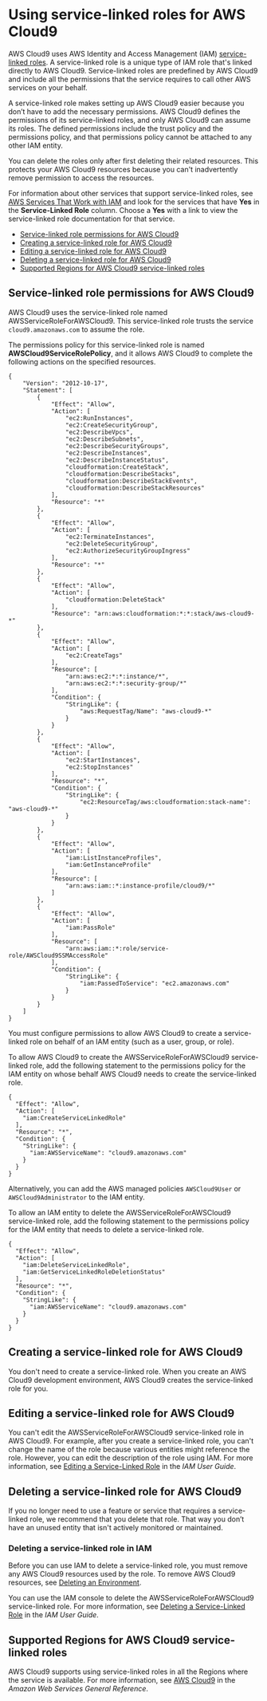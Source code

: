 # Using service\-linked roles for AWS Cloud9<a name="using-service-linked-roles"></a>

AWS Cloud9 uses AWS Identity and Access Management \(IAM\) [service\-linked roles](https://docs.aws.amazon.com/IAM/latest/UserGuide/id_roles_terms-and-concepts.html)\. A service\-linked role is a unique type of IAM role that's linked directly to AWS Cloud9\. Service\-linked roles are predefined by AWS Cloud9 and include all the permissions that the service requires to call other AWS services on your behalf\.

A service\-linked role makes setting up AWS Cloud9 easier because you don’t have to add the necessary permissions\. AWS Cloud9 defines the permissions of its service\-linked roles, and only AWS Cloud9 can assume its roles\. The defined permissions include the trust policy and the permissions policy, and that permissions policy cannot be attached to any other IAM entity\.

You can delete the roles only after first deleting their related resources\. This protects your AWS Cloud9 resources because you can't inadvertently remove permission to access the resources\.

For information about other services that support service\-linked roles, see [AWS Services That Work with IAM](https://docs.aws.amazon.com/IAM/latest/UserGuide/reference_aws-services-that-work-with-iam.html) and look for the services that have **Yes** in the **Service\-Linked Role** column\. Choose a **Yes** with a link to view the service\-linked role documentation for that service\.
+  [Service\-linked role permissions for AWS Cloud9](#service-linked-role-permissions) 
+  [Creating a service\-linked role for AWS Cloud9](#create-service-linked-role) 
+  [Editing a service\-linked role for AWS Cloud9](#edit-service-linked-role) 
+  [Deleting a service\-linked role for AWS Cloud9](#delete-service-linked-role) 
+  [Supported Regions for AWS Cloud9 service\-linked roles](#slr-regions) 

## Service\-linked role permissions for AWS Cloud9<a name="service-linked-role-permissions"></a>

AWS Cloud9 uses the service\-linked role named AWSServiceRoleForAWSCloud9\. This service\-linked role trusts the service `cloud9.amazonaws.com` to assume the role\.

The permissions policy for this service\-linked role is named **AWSCloud9ServiceRolePolicy**, and it allows AWS Cloud9 to complete the following actions on the specified resources\.

```
{
    "Version": "2012-10-17",
    "Statement": [
        {
            "Effect": "Allow",
            "Action": [
                "ec2:RunInstances",
                "ec2:CreateSecurityGroup",
                "ec2:DescribeVpcs",
                "ec2:DescribeSubnets",
                "ec2:DescribeSecurityGroups",
                "ec2:DescribeInstances",
                "ec2:DescribeInstanceStatus",
                "cloudformation:CreateStack",
                "cloudformation:DescribeStacks",
                "cloudformation:DescribeStackEvents",
                "cloudformation:DescribeStackResources"
            ],
            "Resource": "*"
        },
        {
            "Effect": "Allow",
            "Action": [
                "ec2:TerminateInstances",
                "ec2:DeleteSecurityGroup",
                "ec2:AuthorizeSecurityGroupIngress"
            ],
            "Resource": "*"
        },
        {
            "Effect": "Allow",
            "Action": [
                "cloudformation:DeleteStack"
            ],
            "Resource": "arn:aws:cloudformation:*:*:stack/aws-cloud9-*"
        },
        {
            "Effect": "Allow",
            "Action": [
                "ec2:CreateTags"
            ],
            "Resource": [
                "arn:aws:ec2:*:*:instance/*",
                "arn:aws:ec2:*:*:security-group/*"
            ],
            "Condition": {
                "StringLike": {
                    "aws:RequestTag/Name": "aws-cloud9-*"
                }
            }
        },
        {
            "Effect": "Allow",
            "Action": [
                "ec2:StartInstances",
                "ec2:StopInstances"
            ],
            "Resource": "*",
            "Condition": {
                "StringLike": {
                    "ec2:ResourceTag/aws:cloudformation:stack-name": "aws-cloud9-*"
                }
            }
        },
        {
            "Effect": "Allow",
            "Action": [
                "iam:ListInstanceProfiles",
                "iam:GetInstanceProfile"
            ],
            "Resource": [
                "arn:aws:iam::*:instance-profile/cloud9/*"
            ]
        },
        {
            "Effect": "Allow",
            "Action": [
                "iam:PassRole"
            ],
            "Resource": [
                "arn:aws:iam::*:role/service-role/AWSCloud9SSMAccessRole"
            ],
            "Condition": {
                "StringLike": {
                    "iam:PassedToService": "ec2.amazonaws.com"
                }
            }
        }
    ]
}
```

You must configure permissions to allow AWS Cloud9 to create a service\-linked role on behalf of an IAM entity \(such as a user, group, or role\)\.

To allow AWS Cloud9 to create the AWSServiceRoleForAWSCloud9 service\-linked role, add the following statement to the permissions policy for the IAM entity on whose behalf AWS Cloud9 needs to create the service\-linked role\.

```
{
  "Effect": "Allow",
  "Action": [
    "iam:CreateServiceLinkedRole"
  ],
  "Resource": "*",
  "Condition": {
    "StringLike": {
      "iam:AWSServiceName": "cloud9.amazonaws.com"
    }
  }
}
```

Alternatively, you can add the AWS managed policies `AWSCloud9User` or `AWSCloud9Administrator` to the IAM entity\.

To allow an IAM entity to delete the AWSServiceRoleForAWSCloud9 service\-linked role, add the following statement to the permissions policy for the IAM entity that needs to delete a service\-linked role\.

```
{
  "Effect": "Allow",
  "Action": [
    "iam:DeleteServiceLinkedRole",
    "iam:GetServiceLinkedRoleDeletionStatus"
  ],
  "Resource": "*",
  "Condition": {
    "StringLike": {
      "iam:AWSServiceName": "cloud9.amazonaws.com"
    }
  }
}
```

## Creating a service\-linked role for AWS Cloud9<a name="create-service-linked-role"></a>

You don't need to create a service\-linked role\. When you create an AWS Cloud9 development environment, AWS Cloud9 creates the service\-linked role for you\.

## Editing a service\-linked role for AWS Cloud9<a name="edit-service-linked-role"></a>

You can't edit the AWSServiceRoleForAWSCloud9 service\-linked role in AWS Cloud9\. For example, after you create a service\-linked role, you can't change the name of the role because various entities might reference the role\. However, you can edit the description of the role using IAM\. For more information, see [Editing a Service\-Linked Role](https://docs.aws.amazon.com/IAM/latest/UserGuide/using-service-linked-roles.html#edit-service-linked-role) in the *IAM User Guide*\.

## Deleting a service\-linked role for AWS Cloud9<a name="delete-service-linked-role"></a>

If you no longer need to use a feature or service that requires a service\-linked role, we recommend that you delete that role\. That way you don’t have an unused entity that isn't actively monitored or maintained\.

### Deleting a service\-linked role in IAM<a name="delete-service-linked-role-service-console"></a>

Before you can use IAM to delete a service\-linked role, you must remove any AWS Cloud9 resources used by the role\. To remove AWS Cloud9 resources, see [Deleting an Environment](delete-environment.md)\.

You can use the IAM console to delete the AWSServiceRoleForAWSCloud9 service\-linked role\. For more information, see [Deleting a Service\-Linked Role](https://docs.aws.amazon.com/IAM/latest/UserGuide/using-service-linked-roles.html#delete-service-linked-role) in the *IAM User Guide*\.

## Supported Regions for AWS Cloud9 service\-linked roles<a name="slr-regions"></a>

AWS Cloud9 supports using service\-linked roles in all the Regions where the service is available\. For more information, see [AWS Cloud9](https://docs.aws.amazon.com/general/latest/gr/rande.html#cloud9_region) in the *Amazon Web Services General Reference*\.